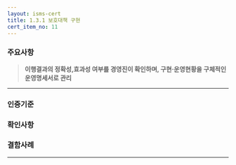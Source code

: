 ```yaml
---
layout: isms-cert
title: 1.3.1 보호대책 구현
cert_item_no: 11
---
```


### 주요사항  
> **이행결과의 정확성,효과성 여부를 경영진이 확인하며, 구현·운영현황을 구체적인 운영명세서로 관리**

---  

### 인증기준


### 확인사항



### 결함사례



---


